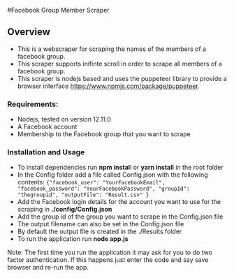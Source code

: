 #Facebook Group Member Scraper

## Overview

* This is a webscraper for scraping the names of the members of a facebook group.
* This scraper supports inifinte scroll in order to scrape all members of a facebook group. 
* This scraper is nodejs based and uses the puppeteer library to provide a browser interface https://www.npmjs.com/package/puppeteer.

### Requirements:
* Nodejs,  tested on version 12.11.0
* A Facebook account
* Membership to the Facebook group that you want to scrape

### Installation and Usage
* To install dependencies run **npm instal**l or **yarn install** in the root folder
* In the Config folder add a file called Config.json with the following contents:
`{"facebook_user": "YourFacebookEmail",
   "facebook_password": "YourFacebookPassword",
   "groupId": "thegroupid",
   "outputFile": "Result.csv"
 }`
* Add the Facebook login details for the account you want to use for the scraping in **./config/Config.json**
* Add the group id of the group you want to scrape in the Config.json file
* The output filename can also be set in the Config.json file
* By default the output file is created in the ./Results folder
* To run the application run **node app.js**

Note:
The first time you run the application it may ask for you to do two factor authentication. If this happens just enter the code and say save browser and re-run the app.

